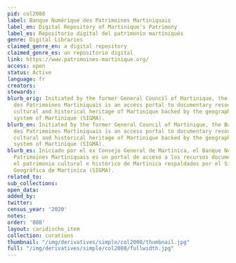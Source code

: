 ```yaml
---
pid: col2008
label: Banque Numérique des Patrimoines Martiniquais
label_en: Digital Repository of Martinique's Patrimony
label_es: Repositorio digital del patrimonio martiniqués
genre: Digital Libraries
claimed_genre_en: a digital repository
claimed_genre_es: un repositorio digital
link: https://www.patrimoines-martinique.org/
access: open
status: Active
language: fr
creators:
stewards:
blurb_orig: Initiated by the former General Council of Martinique, the Banque Numérique
  des Patrimoines Martiniquais is an access portal to documentary resources on the
  cultural and historical heritage of Martinique backed by the geographic information
  system of Martinique (SIGMA).
blurb_en: Initiated by the former General Council of Martinique, the Banque Numérique
  des Patrimoines Martiniquais is an access portal to documentary resources on the
  cultural and historical heritage of Martinique backed by the geographic information
  system of Martinique (SIGMA).
blurb_es: Iniciado por el ex Consejo General de Martinica, el Banque Numérique des
  Patrimoines Martiniquais es un portal de acceso a los recursos documentales sobre
  el patrimonio cultural e histórico de Martinica respaldados por el Sistema de Información
  Geográfica de Martinica (SIGMA).
related_to:
sub_collections:
open_data:
added_by:
twitter:
census_year: '2020'
notes:
order: '008'
layout: caridischo_item
collection: curations
thumbnail: "/img/derivatives/simple/col2008/thumbnail.jpg"
full: "/img/derivatives/simple/col2008/fullwidth.jpg"
---
```

